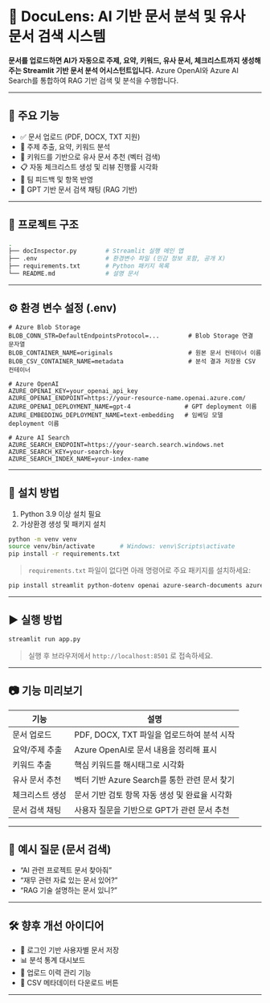 # 📄 DocuLens: AI 기반 문서 분석 및 유사 문서 검색 시스템

**문서를 업로드하면 AI가 자동으로 주제, 요약, 키워드, 유사 문서, 체크리스트까지 생성해주는 Streamlit 기반 문서 분석 어시스턴트입니다.**
Azure OpenAI와 Azure AI Search를 통합하여 RAG 기반 검색 및 분석을 수행합니다.

---

## 🚀 주요 기능

* ✅ 문서 업로드 (PDF, DOCX, TXT 지원)
* 🔎 주제 추출, 요약, 키워드 분석
* 📎 키워드를 기반으로 유사 문서 추천 (벡터 검색)
* 📋 자동 체크리스트 생성 및 리뷰 진행률 시각화
* 💬 팀 피드백 및 항목 반영
* 🧠 GPT 기반 문서 검색 채팅 (RAG 기반)

---

## 📁 프로젝트 구조

```bash
.
├── docInspector.py        # Streamlit 실행 메인 앱
├── .env                   # 환경변수 파일 (민감 정보 포함, 공개 X)
├── requirements.txt       # Python 패키지 목록
└── README.md              # 설명 문서
```

---

## ⚙️ 환경 변수 설정 (.env)

```env
# Azure Blob Storage
BLOB_CONN_STR=DefaultEndpointsProtocol=...        # Blob Storage 연결 문자열
BLOB_CONTAINER_NAME=originals                     # 원본 문서 컨테이너 이름
BLOB_CSV_CONTAINER_NAME=metadata                  # 분석 결과 저장용 CSV 컨테이너

# Azure OpenAI
AZURE_OPENAI_KEY=your_openai_api_key
AZURE_OPENAI_ENDPOINT=https://your-resource-name.openai.azure.com/
AZURE_OPENAI_DEPLOYMENT_NAME=gpt-4               # GPT deployment 이름
AZURE_EMBEDDING_DEPLOYMENT_NAME=text-embedding   # 임베딩 모델 deployment 이름

# Azure AI Search
AZURE_SEARCH_ENDPOINT=https://your-search.search.windows.net
AZURE_SEARCH_KEY=your-search-key
AZURE_SEARCH_INDEX_NAME=your-index-name
```

---

## 🧪 설치 방법

1. Python 3.9 이상 설치 필요
2. 가상환경 생성 및 패키지 설치

```bash
python -m venv venv
source venv/bin/activate       # Windows: venv\Scripts\activate
pip install -r requirements.txt
```

> `requirements.txt` 파일이 없다면 아래 명령어로 주요 패키지를 설치하세요:

```bash
pip install streamlit python-dotenv openai azure-search-documents azure-storage-blob PyPDF2 python-docx scikit-learn matplotlib streamlit-chat
```

---

## ▶ 실행 방법

```bash
streamlit run app.py
```

> 실행 후 브라우저에서 `http://localhost:8501` 로 접속하세요.

---

## 📷 기능 미리보기

| 기능       | 설명                              |
| -------- | ------------------------------- |
| 문서 업로드   | PDF, DOCX, TXT 파일을 업로드하여 분석 시작  |
| 요약/주제 추출 | Azure OpenAI로 문서 내용을 정리해 표시     |
| 키워드 추출   | 핵심 키워드를 해시태그로 시각화               |
| 유사 문서 추천 | 벡터 기반 Azure Search를 통한 관련 문서 찾기 |
| 체크리스트 생성 | 문서 기반 검토 항목 자동 생성 및 완료율 시각화     |
| 문서 검색 채팅 | 사용자 질문을 기반으로 GPT가 관련 문서 추천      |

---

## 💬 예시 질문 (문서 검색)

* “AI 관련 프로젝트 문서 찾아줘”
* “재무 관련 자료 있는 문서 있어?”
* “RAG 기술 설명하는 문서 있니?”

---

## 🛠️ 향후 개선 아이디어

* 🔐 로그인 기반 사용자별 문서 저장
* 📊 분석 통계 대시보드
* 📂 업로드 이력 관리 기능
* 🧾 CSV 메타데이터 다운로드 버튼

---

